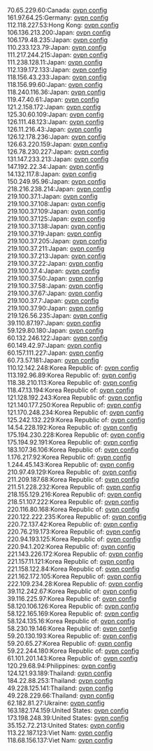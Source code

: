 70.65.229.60:Canada: [ovpn config](vpn/70_65_229_60.ovpn)  
161.97.64.25:Germany: [ovpn config](vpn/161_97_64_25.ovpn)  
112.118.227.53:Hong Kong: [ovpn config](vpn/112_118_227_53.ovpn)  
106.136.213.200:Japan: [ovpn config](vpn/106_136_213_200.ovpn)  
106.179.48.235:Japan: [ovpn config](vpn/106_179_48_235.ovpn)  
110.233.123.79:Japan: [ovpn config](vpn/110_233_123_79.ovpn)  
111.217.244.215:Japan: [ovpn config](vpn/111_217_244_215.ovpn)  
111.238.128.11:Japan: [ovpn config](vpn/111_238_128_11.ovpn)  
112.139.172.133:Japan: [ovpn config](vpn/112_139_172_133.ovpn)  
118.156.43.233:Japan: [ovpn config](vpn/118_156_43_233.ovpn)  
118.156.99.60:Japan: [ovpn config](vpn/118_156_99_60.ovpn)  
118.240.116.36:Japan: [ovpn config](vpn/118_240_116_36.ovpn)  
119.47.40.61:Japan: [ovpn config](vpn/119_47_40_61.ovpn)  
121.2.158.172:Japan: [ovpn config](vpn/121_2_158_172.ovpn)  
125.30.60.109:Japan: [ovpn config](vpn/125_30_60_109.ovpn)  
126.111.48.123:Japan: [ovpn config](vpn/126_111_48_123.ovpn)  
126.11.216.43:Japan: [ovpn config](vpn/126_11_216_43.ovpn)  
126.12.178.236:Japan: [ovpn config](vpn/126_12_178_236.ovpn)  
126.63.220.159:Japan: [ovpn config](vpn/126_63_220_159.ovpn)  
126.78.230.227:Japan: [ovpn config](vpn/126_78_230_227.ovpn)  
131.147.233.213:Japan: [ovpn config](vpn/131_147_233_213.ovpn)  
147.192.22.34:Japan: [ovpn config](vpn/147_192_22_34.ovpn)  
14.132.117.8:Japan: [ovpn config](vpn/14_132_117_8.ovpn)  
150.249.95.96:Japan: [ovpn config](vpn/150_249_95_96.ovpn)  
218.216.238.214:Japan: [ovpn config](vpn/218_216_238_214.ovpn)  
219.100.37.1:Japan: [ovpn config](vpn/219_100_37_1.ovpn)  
219.100.37.108:Japan: [ovpn config](vpn/219_100_37_108.ovpn)  
219.100.37.109:Japan: [ovpn config](vpn/219_100_37_109.ovpn)  
219.100.37.125:Japan: [ovpn config](vpn/219_100_37_125.ovpn)  
219.100.37.138:Japan: [ovpn config](vpn/219_100_37_138.ovpn)  
219.100.37.19:Japan: [ovpn config](vpn/219_100_37_19.ovpn)  
219.100.37.205:Japan: [ovpn config](vpn/219_100_37_205.ovpn)  
219.100.37.211:Japan: [ovpn config](vpn/219_100_37_211.ovpn)  
219.100.37.213:Japan: [ovpn config](vpn/219_100_37_213.ovpn)  
219.100.37.22:Japan: [ovpn config](vpn/219_100_37_22.ovpn)  
219.100.37.4:Japan: [ovpn config](vpn/219_100_37_4.ovpn)  
219.100.37.50:Japan: [ovpn config](vpn/219_100_37_50.ovpn)  
219.100.37.58:Japan: [ovpn config](vpn/219_100_37_58.ovpn)  
219.100.37.67:Japan: [ovpn config](vpn/219_100_37_67.ovpn)  
219.100.37.7:Japan: [ovpn config](vpn/219_100_37_7.ovpn)  
219.100.37.90:Japan: [ovpn config](vpn/219_100_37_90.ovpn)  
219.126.56.235:Japan: [ovpn config](vpn/219_126_56_235.ovpn)  
39.110.87.197:Japan: [ovpn config](vpn/39_110_87_197.ovpn)  
59.129.80.180:Japan: [ovpn config](vpn/59_129_80_180.ovpn)  
60.132.246.122:Japan: [ovpn config](vpn/60_132_246_122.ovpn)  
60.149.42.97:Japan: [ovpn config](vpn/60_149_42_97.ovpn)  
60.157.111.227:Japan: [ovpn config](vpn/60_157_111_227.ovpn)  
60.73.57.181:Japan: [ovpn config](vpn/60_73_57_181.ovpn)  
110.12.142.248:Korea Republic of: [ovpn config](vpn/110_12_142_248.ovpn)  
113.192.96.89:Korea Republic of: [ovpn config](vpn/113_192_96_89.ovpn)  
118.38.210.113:Korea Republic of: [ovpn config](vpn/118_38_210_113.ovpn)  
118.47.13.194:Korea Republic of: [ovpn config](vpn/118_47_13_194.ovpn)  
121.128.192.243:Korea Republic of: [ovpn config](vpn/121_128_192_243.ovpn)  
121.140.177.250:Korea Republic of: [ovpn config](vpn/121_140_177_250.ovpn)  
121.170.248.234:Korea Republic of: [ovpn config](vpn/121_170_248_234.ovpn)  
125.242.132.229:Korea Republic of: [ovpn config](vpn/125_242_132_229.ovpn)  
14.54.228.192:Korea Republic of: [ovpn config](vpn/14_54_228_192.ovpn)  
175.194.230.228:Korea Republic of: [ovpn config](vpn/175_194_230_228.ovpn)  
175.194.92.191:Korea Republic of: [ovpn config](vpn/175_194_92_191.ovpn)  
183.107.36.106:Korea Republic of: [ovpn config](vpn/183_107_36_106.ovpn)  
1.176.217.92:Korea Republic of: [ovpn config](vpn/1_176_217_92.ovpn)  
1.244.45.143:Korea Republic of: [ovpn config](vpn/1_244_45_143.ovpn)  
210.97.49.129:Korea Republic of: [ovpn config](vpn/210_97_49_129.ovpn)  
211.209.187.68:Korea Republic of: [ovpn config](vpn/211_209_187_68.ovpn)  
211.51.228.232:Korea Republic of: [ovpn config](vpn/211_51_228_232.ovpn)  
218.155.129.216:Korea Republic of: [ovpn config](vpn/218_155_129_216.ovpn)  
218.51.107.222:Korea Republic of: [ovpn config](vpn/218_51_107_222.ovpn)  
220.116.80.168:Korea Republic of: [ovpn config](vpn/220_116_80_168.ovpn)  
220.122.222.235:Korea Republic of: [ovpn config](vpn/220_122_222_235.ovpn)  
220.72.137.42:Korea Republic of: [ovpn config](vpn/220_72_137_42.ovpn)  
220.76.219.173:Korea Republic of: [ovpn config](vpn/220_76_219_173.ovpn)  
220.94.193.125:Korea Republic of: [ovpn config](vpn/220_94_193_125.ovpn)  
220.94.1.202:Korea Republic of: [ovpn config](vpn/220_94_1_202.ovpn)  
221.143.226.172:Korea Republic of: [ovpn config](vpn/221_143_226_172.ovpn)  
221.157.11.121:Korea Republic of: [ovpn config](vpn/221_157_11_121.ovpn)  
221.158.122.84:Korea Republic of: [ovpn config](vpn/221_158_122_84.ovpn)  
221.162.172.105:Korea Republic of: [ovpn config](vpn/221_162_172_105.ovpn)  
222.109.234.28:Korea Republic of: [ovpn config](vpn/222_109_234_28.ovpn)  
39.112.242.67:Korea Republic of: [ovpn config](vpn/39_112_242_67.ovpn)  
39.116.225.97:Korea Republic of: [ovpn config](vpn/39_116_225_97.ovpn)  
58.120.106.126:Korea Republic of: [ovpn config](vpn/58_120_106_126.ovpn)  
58.122.165.169:Korea Republic of: [ovpn config](vpn/58_122_165_169.ovpn)  
58.124.135.16:Korea Republic of: [ovpn config](vpn/58_124_135_16.ovpn)  
58.230.19.146:Korea Republic of: [ovpn config](vpn/58_230_19_146.ovpn)  
59.20.130.193:Korea Republic of: [ovpn config](vpn/59_20_130_193.ovpn)  
59.20.65.27:Korea Republic of: [ovpn config](vpn/59_20_65_27.ovpn)  
59.22.244.180:Korea Republic of: [ovpn config](vpn/59_22_244_180.ovpn)  
61.101.201.143:Korea Republic of: [ovpn config](vpn/61_101_201_143.ovpn)  
120.29.68.94:Philippines: [ovpn config](vpn/120_29_68_94.ovpn)  
124.121.93.189:Thailand: [ovpn config](vpn/124_121_93_189.ovpn)  
184.22.88.253:Thailand: [ovpn config](vpn/184_22_88_253.ovpn)  
49.228.125.141:Thailand: [ovpn config](vpn/49_228_125_141.ovpn)  
49.228.229.66:Thailand: [ovpn config](vpn/49_228_229_66.ovpn)  
62.182.81.27:Ukraine: [ovpn config](vpn/62_182_81_27.ovpn)  
163.182.174.159:United States: [ovpn config](vpn/163_182_174_159.ovpn)  
173.198.248.39:United States: [ovpn config](vpn/173_198_248_39.ovpn)  
35.152.72.213:United States: [ovpn config](vpn/35_152_72_213.ovpn)  
113.22.187.123:Viet Nam: [ovpn config](vpn/113_22_187_123.ovpn)  
118.68.156.137:Viet Nam: [ovpn config](vpn/118_68_156_137.ovpn)  
